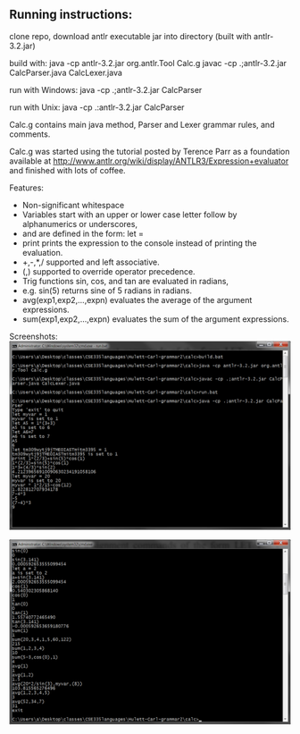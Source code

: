 Running instructions:
---------------------
clone repo, download antlr executable jar into directory (built with antlr-3.2.jar)

build with:
java -cp antlr-3.2.jar org.antlr.Tool Calc.g
javac -cp .;antlr-3.2.jar CalcParser.java CalcLexer.java

run with Windows: java -cp .;antlr-3.2.jar CalcParser

run with Unix: java -cp .:antlr-3.2.jar CalcParser



Calc.g contains main java method, Parser and Lexer grammar rules, and comments.

Calc.g was started using the tutorial posted by Terence Parr as a foundation
available at http://www.antlr.org/wiki/display/ANTLR3/Expression+evaluator
and finished with lots of coffee.

Features:
* Non-significant whitespace
* Variables start with an upper or lower case letter follow by alphanumerics or underscores, 
* and are defined in the form: let <variable> = <expression>
* print <expression> prints the expression to the console instead of printing the evaluation.
* +,-,*,/ supported and left associative.
* (,) supported to override operator precedence.
* Trig functions sin, cos, and tan are evaluated in radians,
* e.g. sin(5) returns sine of 5 radians in radians.
* avg(exp1,exp2,...,expn) evaluates the average of the argument expressions.
* sum(exp1,exp2,...,expn) evaluates the sum of the argument expressions.

Screenshots:
![Screenshot1 (screenshot1)](https://github.com/cmhulett/ANTLR-java-calculator/raw/master/ScreenShot1.png "Screenshot1")

![Screenshot2 (screenshot2)](https://github.com/cmhulett/ANTLR-java-calculator/raw/master/ScreenShot2.png "Screenshot2")
